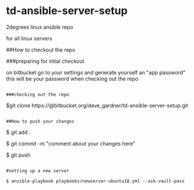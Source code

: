 # td-ansible-server-setup


2degrees linux ansible repo

for all linux servers

##How to checkout the repo

###preparing for intial checkout

on bitbucket go to your settings and generate yourself an "app password" this will be your password when checking out the repo

```

###checking out the repo

```

$git clone https://<username>@bitbucket.org/dave_gardner/td-ansible-server-setup.git

```

##How to push your changes

```
$ git add .

$ git commit -m "comment about your changes here"

$ git push

```

#setting up a new server

$ ansible-playbook playbooks/newserver-ubuntu18.yml --ask-vault-pass
